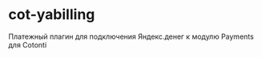 cot-yabilling
=============

Платежный плагин для подключения Яндекс.денег к модулю Payments для Cotonti
